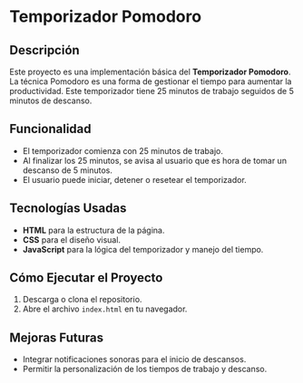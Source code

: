 # Temporizador Pomodoro

## Descripción
Este proyecto es una implementación básica del **Temporizador Pomodoro**. La técnica Pomodoro es una forma de gestionar el tiempo para aumentar la productividad. Este temporizador tiene 25 minutos de trabajo seguidos de 5 minutos de descanso.

## Funcionalidad
- El temporizador comienza con 25 minutos de trabajo.
- Al finalizar los 25 minutos, se avisa al usuario que es hora de tomar un descanso de 5 minutos.
- El usuario puede iniciar, detener o resetear el temporizador.

## Tecnologías Usadas
- **HTML** para la estructura de la página.
- **CSS** para el diseño visual.
- **JavaScript** para la lógica del temporizador y manejo del tiempo.

## Cómo Ejecutar el Proyecto
1. Descarga o clona el repositorio.
2. Abre el archivo `index.html` en tu navegador.

## Mejoras Futuras
- Integrar notificaciones sonoras para el inicio de descansos.
- Permitir la personalización de los tiempos de trabajo y descanso.
